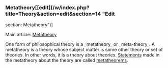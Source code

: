 ### Metatheory[[edit](/w/index.php?title=Theory&action=edit&section=14 "Edit
section: Metatheory")]

Main article: [Metatheory](/wiki/Metatheory "Metatheory")

One form of philosophical theory is a \_metatheory\_ or \_meta-theory\_. A
metatheory is a theory whose subject matter is some other theory or set of
theories. In other words, it is a theory about theories.
[Statements](/wiki/Statement\_\(logic\) "Statement \(logic\)") made in the
metatheory about the theory are called [metatheorems](/wiki/Metatheorem
"Metatheorem").
